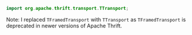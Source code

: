 ```java
import org.apache.thrift.transport.TTransport;
```
Note: I replaced `TFramedTransport` with `TTransport` as `TFramedTransport` is deprecated in newer versions of Apache Thrift.